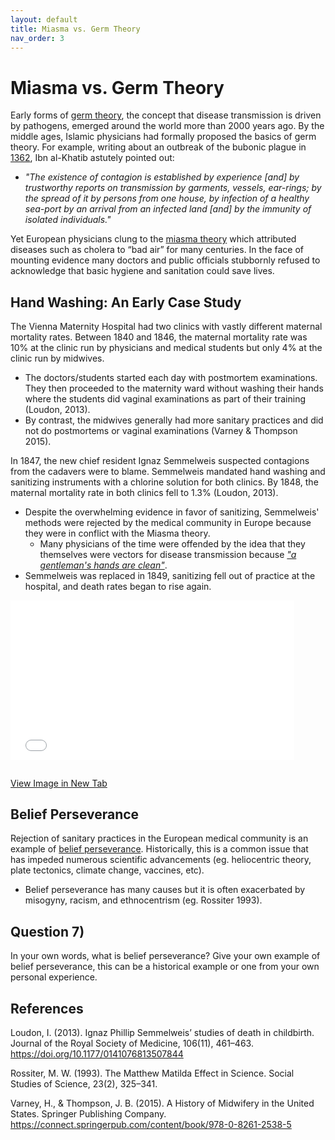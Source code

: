 ```yaml
---
layout: default
title: Miasma vs. Germ Theory
nav_order: 3
---
```


# Miasma vs. Germ Theory

Early forms of [germ theory](https://en.wikipedia.org/wiki/Germ_theory_of_disease), the concept that disease transmission is driven by pathogens, emerged around the world more than 2000 years ago.  By the middle ages, Islamic physicians had formally proposed the basics of germ theory.  For example, writing about an outbreak of the bubonic plague in [1362](https://en.wikipedia.org/wiki/Ibn_al-Khatib#On_the_Plague), Ibn al-Khatib astutely pointed out:

* *"The existence of contagion is established by experience [and] by trustworthy reports on transmission by garments, vessels, ear-rings; by the spread of it by persons from one house, by infection of a healthy sea-port by an arrival from an infected land [and] by the immunity of isolated individuals."*  

Yet European physicians clung to the [miasma theory](https://en.wikipedia.org/wiki/Miasma_theory) which attributed diseases such as cholera to “bad air” for many centuries.  In the face of mounting evidence many doctors and public officials stubbornly refused to acknowledge that basic hygiene and sanitation could save lives.  

## Hand Washing: An Early Case Study

The Vienna Maternity Hospital had two clinics with vastly different maternal mortality rates.  Between 1840 and 1846, the maternal mortality rate was 10% at the clinic run by physicians and medical students but only 4% at the clinic run by midwives.
* The doctors/students started each day with postmortem examinations.  They then proceeded to the maternity ward without washing their hands where the students did vaginal examinations as part of their training (Loudon, 2013).
* By contrast, the midwives generally had more sanitary practices and did not do postmortems or vaginal examinations (Varney & Thompson 2015).

In 1847, the new chief resident Ignaz Semmelweis suspected contagions from the cadavers were to blame.  Semmelweis mandated hand washing and sanitizing instruments with a chlorine solution for both clinics.  By 1848, the maternal mortality rate in both clinics fell to 1.3% (Loudon, 2013).
* Despite the overwhelming evidence in favor of sanitizing, Semmelweis' methods were rejected by the medical community in Europe because they were in conflict with the Miasma theory.
  * Many physicians of the time were offended by the idea that they themselves were vectors for disease transmission because [*"a gentleman's hands are clean"*](https://en.wikipedia.org/wiki/Charles_Delucena_Meigs).
* Semmelweis was replaced in 1849, sanitizing fell out of practice at the hospital, and death rates began to rise again.

<div style="overflow: hidden;
  padding-top: 56.25%;
  position: relative">
  <iframe src="ViennaHospital.png" title="Processes" scrolling="no" frameborder="0"
    style="border: 0;
   height: 90%;
   left: 0;
   position: absolute;
   top: 0;
   width: 90%;">
   <p>Your browser does not support iframes.</p>
 </iframe>
</div>
<a href="ViennaHospital.png" target="_blank">View Image in New Tab</a>

## Belief Perseverance

Rejection of sanitary practices in the European medical community is an example of [belief perseverance](https://en.wikipedia.org/wiki/Belief_perseverance).  Historically, this is a common issue that has impeded numerous scientific advancements (eg. heliocentric theory, plate tectonics, climate change, vaccines, etc).
* Belief perseverance has many causes but it is often exacerbated by misogyny, racism, and ethnocentrism (eg. Rossiter 1993).

## **Question 7)**
In your own words, what is belief perseverance?  Give your own example of belief perseverance, this can be a historical example or one from your own personal experience.


## References

Loudon, I. (2013). Ignaz Phillip Semmelweis’ studies of death in childbirth. Journal of the Royal Society of Medicine, 106(11), 461–463. https://doi.org/10.1177/0141076813507844

Rossiter, M. W. (1993). The Matthew Matilda Effect in Science. Social Studies of Science, 23(2), 325–341.

Varney, H., & Thompson, J. B. (2015). A History of Midwifery in the United States. Springer Publishing Company. https://connect.springerpub.com/content/book/978-0-8261-2538-5
